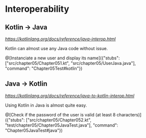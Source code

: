 # Interoperability

## Kotlin -> Java

*https://kotlinlang.org/docs/reference/java-interop.html*

Kotlin can almost use any Java code without issue.

@[Instanciate a new user and display its name]({"stubs": ["src/chapter05/Chapter051.kt", "src/chapter05/UserJava.java"], "command": "Chapter05Test#kotlin"})

## Java -> Kotlin

*https://kotlinlang.org/docs/reference/java-to-kotlin-interop.html*

Using Kotlin in Java is almost quite easy.

@[Check if the password of the user is valid (at least 8 characters)]({"stubs": ["src/chapter05/Chapter052.kt", "test/chapter05/Chapter05JavaTest.java"], "command": "Chapter05JavaTest#java"})

